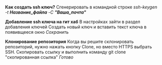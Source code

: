 **Как создать ssh ключ?**
 Сгенерировать в командной строке *ssh-keygen -t **Название_файла** -C **"Ваша_почта"***

**Добавление ssh ключа на гит хаб**
В настройках зайти в раздел добавления ключей
Создать новый ключ и вставить текст ключа в появивщееся окно
*Сохранить*

**Клонирование репозитория**
Когда вы решите склонировать репозиторий, нужно нажать кнопку Clone, но вместо HTTPS выбрать SSH. Скопировать ссылку и выполнить
команду git clone "скопированная ссылка"
*Готово*